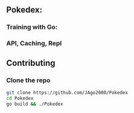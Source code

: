 ## Pokedex:
### Training with Go:
### API, Caching, Repl


## Contributing

### Clone the repo

```bash
git clone https://github.com/JAgo2000/Pokedex
cd Pokedex
go build && ./Pokedex
```
